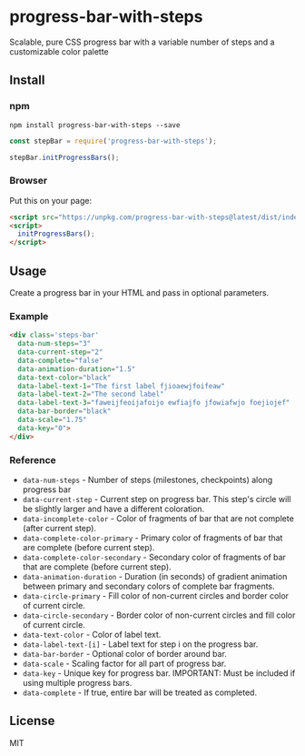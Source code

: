 # progress-bar-with-steps
Scalable, pure CSS progress bar with a variable number of steps and a customizable color palette

## Install

### npm
```
npm install progress-bar-with-steps --save
```
```javascript
const stepBar = require('progress-bar-with-steps');

stepBar.initProgressBars();
```

### Browser
Put this on your page:
```html
<script src="https://unpkg.com/progress-bar-with-steps@latest/dist/index.min.js" type="text/javascript"></script>
<script>
  initProgressBars();
</script>
```

## Usage
Create a progress bar in your HTML and pass in optional parameters.

### Example
```html
<div class='steps-bar'
  data-num-steps="3" 
  data-current-step="2" 
  data-complete="false"
  data-animation-duration="1.5"
  data-text-color="black"
  data-label-text-1="The first label fjioaewjfoifeaw"
  data-label-text-2="The second label"
  data-label-text-3="faweijfeoijafoijo ewfiajfo jfowiafwjo foejiojef"
  data-bar-border="black"
  data-scale="1.75"
  data-key="0">
</div>
```

### Reference
- `data-num-steps` - Number of steps (milestones, checkpoints) along progress bar
- `data-current-step` - Current step on progress bar. This step's circle will be slightly larger and have a different coloration.
- `data-incomplete-color` - Color of fragments of bar that are not complete (after current step).
- `data-complete-color-primary` - Primary color of fragments of bar that are complete (before current step).
- `data-complete-color-secondary` - Secondary color of fragments of bar that are complete (before current step).
- `data-animation-duration` - Duration (in seconds) of gradient animation between primary and secondary colors of complete bar fragments.
- `data-circle-primary` - Fill color of non-current circles and border color of current circle.
- `data-circle-secondary` - Border color of non-current circles and fill color of current circle.
- `data-text-color` - Color of label text.
- `data-label-text-[i]` - Label text for step i on the progress bar.
- `data-bar-border` - Optional color of border around bar.
- `data-scale` - Scaling factor for all part of progress bar.
- `data-key` - Unique key for progress bar. IMPORTANT: Must be included if using multiple progress bars.
- `data-complete` - If true, entire bar will be treated as completed.

## License
MIT